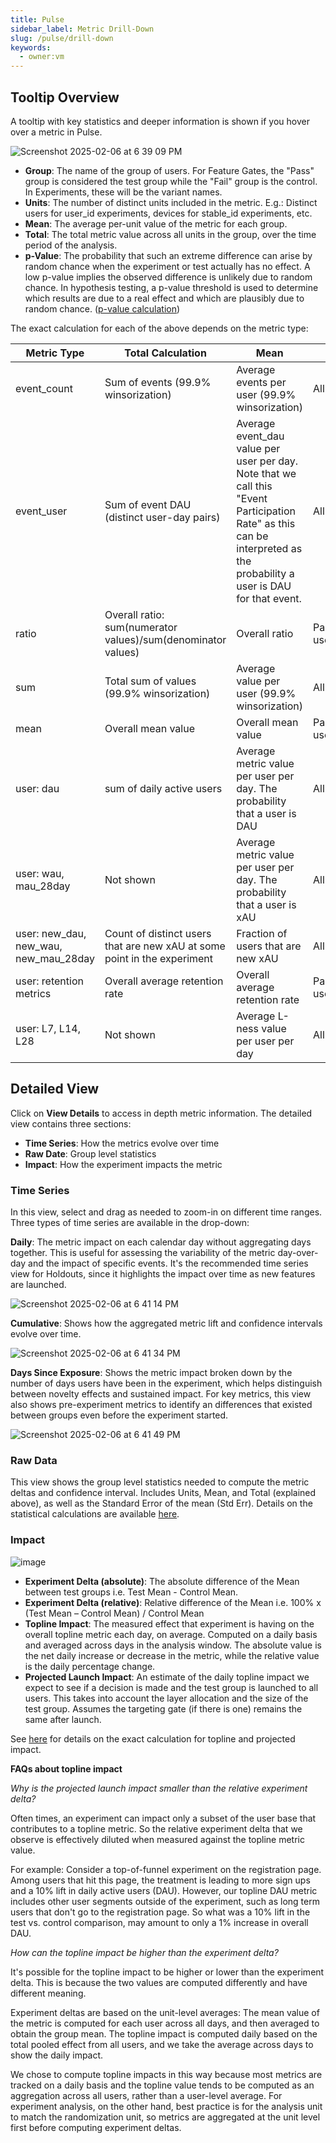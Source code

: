 ```yaml
---
title: Pulse
sidebar_label: Metric Drill-Down
slug: /pulse/drill-down
keywords:
  - owner:vm
---
```


## Tooltip Overview

A tooltip with key statistics and deeper information is shown if you hover over a metric in Pulse.

![Screenshot 2025-02-06 at 6 39 09 PM](https://github.com/user-attachments/assets/767a8861-6034-4a60-966b-6d3ad94b843b)

- **Group**: The name of the group of users. For Feature Gates, the "Pass" group is considered the test group while the "Fail" group is the control. In Experiments, these will be the variant names.
- **Units**: The number of distinct units included in the metric. E.g.: Distinct users for user_id experiments, devices for stable_id experiments, etc.
- **Mean**: The average per-unit value of the metric for each group.
- **Total**: The total metric value across all units in the group, over the time period of the analysis.
- **p-Value**: The probability that such an extreme difference can arise by random chance when the experiment or test actually has no effect. A low p-value implies the observed difference is unlikely due to random chance. In hypothesis testing, a p-value threshold is used to determine which results are due to a real effect and which are plausibly due to random chance. ([p-value calculation](/stats-engine/p-value))

The exact calculation for each of the above depends on the metric type: 

| Metric Type      | Total Calculation       | Mean           | Units          |
|------------------|-------------------------|----------------|----------------|
| event_count      | Sum of events (99.9% winsorization)           | Average events per user (99.9% winsorization)  | All users  |
| event_user       | Sum of event DAU (distinct user-day pairs) | Average event_dau value per user per day. Note that we call this "Event Participation Rate" as this can be interpreted as the probability a user is DAU for that event.  | All users |
| ratio            | Overall ratio: sum(numerator values)/sum(denominator values)  | Overall ratio  |  Participating users |
| sum              | Total sum of values (99.9% winsorization)     | Average value per user (99.9% winsorization)   | All users |
| mean             | Overall mean value    | Overall mean value   | Participating users |
| user: dau | sum of daily active users   | Average metric value per user per day. The probability that a user is DAU | All users |
| user: wau, mau_28day | Not shown   | Average metric value per user per day. The probability that a user is xAU | All users |
| user: new_dau, new_wau, new_mau_28day |  Count of distinct users that are new xAU at some point in the experiment  | Fraction of users that are new xAU |  All users |
| user: retention metrics |  Overall average retention rate   | Overall average retention rate  | Participating users |
| user: L7, L14, L28 |  Not shown   | Average L-ness value per user per day  | All users |

## Detailed View

Click on **View Details** to access in depth metric information.  The detailed view contains three sections: 
- **Time Series**: How the metrics evolve over time
- **Raw Date**: Group level statistics
- **Impact**: How the experiment impacts the metric 

### Time Series

In this view, select and drag as needed to zoom-in on different time ranges.  Three types of time series are available in the drop-down:

**Daily**: The metric impact on each calendar day without aggregating days together.  This is useful for assessing the variability of the metric day-over-day and the impact of specific events.  It's the recommended time series view for Holdouts, since it highlights the impact over time as new features are launched. 

![Screenshot 2025-02-06 at 6 41 14 PM](https://github.com/user-attachments/assets/f42453a6-e413-47d5-b176-bb3e9b49a915)

**Cumulative**: Shows how the aggregated metric lift and confidence intervals evolve over time. 

![Screenshot 2025-02-06 at 6 41 34 PM](https://github.com/user-attachments/assets/b2e9aea9-98fb-4e29-bccf-abae356d0173)
 
**Days Since Exposure**: Shows the metric impact broken down by the number of days users have been in the experiment, which helps distinguish between novelty effects and sustained impact.  For key metrics, this view also shows pre-experiment metrics to identify an differences that existed between groups even before the experiment started.  

![Screenshot 2025-02-06 at 6 41 49 PM](https://github.com/user-attachments/assets/17eeb054-43d8-424c-b43a-85c682bfcfb8)


### Raw Data

This view shows the group level statistics needed to compute the metric deltas and confidence interval.  Includes Units, Mean, and Total (explained above), as well as the Standard Error of the mean (Std Err).  Details on the statistical calculations are available [here](/stats-engine).

### Impact

![image](https://user-images.githubusercontent.com/90343952/171754168-624f740e-bdd6-46ea-a2e3-8d70e637ff75.png)

- **Experiment Delta (absolute)**: The absolute difference of the Mean between test groups i.e. Test Mean - Control Mean.
- **Experiment Delta (relative)**: Relative difference of the Mean i.e. 100% x (Test Mean – Control Mean) / Control Mean
- **Topline Impact**: The measured effect that experiment is having on the overall topline metric each day, on average.  Computed on a daily basis and averaged across days in the analysis window.  The absolute value is the net daily increase or decrease in the metric, while the relative value is the daily percentage change.
- **Projected Launch Impact**: An estimate of the daily topline impact we expect to see if a decision is made and the test group is launched to all users.  This takes into account the layer allocation and the size of the test group.  Assumes the targeting gate (if there is one) remains the same after launch.

See [here](/stats-engine/topline-impact) for details on the exact calculation for topline and projected impact.

**FAQs about topline impact**

*Why is the projected launch impact smaller than the relative experiment delta?*

Often times, an experiment can impact only a subset of the user base that contributes to a topline metric.  So the relative experiment delta that we observe is effectively diluted when measured against the topline metric value.  

For example: Consider a top-of-funnel experiment on the registration page.  Among users that hit this page, the treatment is leading to more sign ups and a 10% lift in daily active users (DAU).  However, our topline DAU metric includes other user segments outside of the experiment, such as long term users that don't go to the registration page.  So what was a 10% lift in the test vs. control comparison, may amount to only a 1% increase in overall DAU.

*How can the topline impact be higher than the experiment delta?*

It's possible for the topline impact to be higher or lower than the experiment delta.  This is because the two values are computed differently and have different meaning.  

Experiment deltas are based on the unit-level averages: The mean value of the metric is computed for each user across all days, and then averaged to obtain the group mean.  The topline impact is computed daily based on the total pooled effect from all users, and we take the average across days to show the daily impact.  

We chose to compute topline impacts in this way because most metrics are tracked on a daily basis and the topline value tends to be computed as an aggregation across all users, rather than a user-level average.  For experiment analysis, on the other hand, best practice is for the analysis unit to match the randomization unit, so metrics are aggregated at the unit level first before computing experiment deltas.


